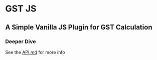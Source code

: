 # GST JS

## A Simple Vanilla JS Plugin for GST Calculation

### Deeper Dive

See the [API.md](https://github.com/forrest-wilson/gstjs/blob/master/API.md) for more info